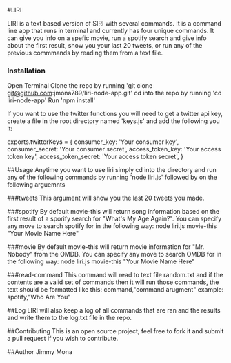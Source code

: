 #LIRI

LIRI is a text based version of SIRI with several commands.  It is a command line app that runs in terminal and currently has four unique commands.  It can give you info on a spefic movie, run a spotify search and give info about the first result, show you your last 20 tweets, or run any of the previous commmands by reading them from a text file.

### Installation

Open Terminal
Clone the repo by running 'git clone git@github.com:jmona789/liri-node-app.git'
cd into the repo by running 'cd liri-node-app'
Run 'npm install'

If you want to use the twitter functions you will need to get a twitter api key, create a file in the root directory named 'keys.js' and add the following you it:

exports.twitterKeys = {
  consumer_key: 'Your consumer key',
  consumer_secret: 'Your consumer secret',
  access_token_key: 'Your access token key',
  access_token_secret: 'Your access token secret',
}

##Usage
Anytime you want to use liri simply cd into the directory and run any of the following commands by running 'node liri.js' followed by on the following arguemnts

###tweets
This argument will show you the last 20 tweets you made.

###spotify
By default movie-this will return song information based on the first result of a sporify search for "What's My Age Again?". You can specify any move to search spotify for in the following way: node liri.js movie-this "Your Movie Name Here"

###movie
By default movie-this will return movie information for "Mr. Nobody" from the OMDB. You can specify any move to search OMDB for in the following way: node liri.js movie-this "Your Movie Name Here"

###read-command
This command will read to text file random.txt and if the contents are a valid set of commands then it will run those commands, the text should be formatted like this:
command,"command arugment"
example: spotify,"Who Are You"

##Log
LIRI will also keep a log of all commands that are ran and the results and write them to the log.txt file in the repo.

##Contributing
This is an open source project, feel free to fork it and submit a pull request if you wish to contribute.  

##Author
Jimmy Mona

